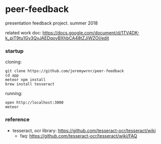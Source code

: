 # peer-feedback

presentation feedback project. summer 2018

related work doc: https://docs.google.com/document/d/1TV4DK-k_piT9tu1Gv3QvJAEDqovBXhbCA48tZJiWZOI/edit

### startup

cloning:

    git clone https://github.com/jeremywrnr/peer-feedback
    cd app
    meteor npm install
    brew install tesseract

running:

    open http://localhost:3000
    meteor

### reference

- tesseract, ocr library: https://github.com/tesseract-ocr/tesseract/wiki
    - faq: https://github.com/tesseract-ocr/tesseract/wiki/FAQ

